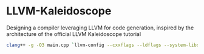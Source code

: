 # LLVM-Kaleidoscope

Designing a compiler leveraging LLVM for code generation, inspired by the architecture of the official LLVM Kaleidoscope tutorial

<!-- (```bash
#// Compiling on macOS
#clang++ -g -I/opt/homebrew/opt/llvm/include -L/opt/homebrew/opt/llvm/lib -lLLVM -o main main.cpp
#```) -->

```bash
clang++ -g -O3 main.cpp `llvm-config --cxxflags --ldflags --system-libs --libs core` -o main
```
